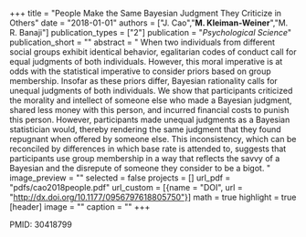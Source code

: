 +++
title = "People Make the Same Bayesian Judgment They Criticize in Others"
date = "2018-01-01"
authors = ["J. Cao","<b>M. Kleiman-Weiner</b>","M. R. Banaji"]
publication_types = ["2"]
publication = "_Psychological Science_"
publication_short = ""
abstract = " When two individuals from different social groups exhibit identical behavior, egalitarian codes of conduct call for equal judgments of both individuals. However, this moral imperative is at odds with the statistical imperative to consider priors based on group membership. Insofar as these priors differ, Bayesian rationality calls for unequal judgments of both individuals. We show that participants criticized the morality and intellect of someone else who made a Bayesian judgment, shared less money with this person, and incurred financial costs to punish this person. However, participants made unequal judgments as a Bayesian statistician would, thereby rendering the same judgment that they found repugnant when offered by someone else. This inconsistency, which can be reconciled by differences in which base rate is attended to, suggests that participants use group membership in a way that reflects the savvy of a Bayesian and the disrepute of someone they consider to be a bigot. "
image_preview = ""
selected = false
projects = []
url_pdf = "pdfs/cao2018people.pdf"
url_custom = [{name = "DOI", url = "http://dx.doi.org/10.1177/0956797618805750"}]
math = true
highlight = true
[header]
image = ""
caption = ""
+++

PMID: 30418799
